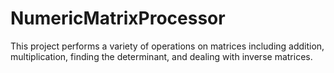 # NumericMatrixProcessor 
This project performs a variety of operations on matrices including addition, multiplication, finding the determinant, and dealing with inverse matrices. 
